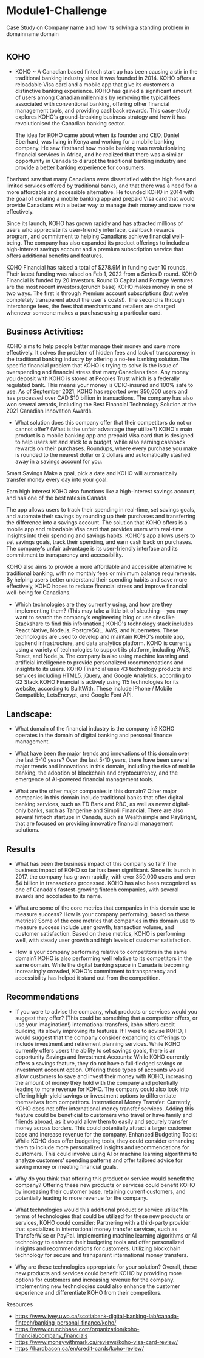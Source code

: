 # Module1-Challenge
Case Study on Company name and how its solving a standing problem in domainname domain

# 

## KOHO  

* KOHO ~ A Canadian based fintech start up has been causing a stir in the traditional banking industry since it was founded in 2014. KOHO offers a reloadable Visa card and a mobile app that give its customers a distinctive banking experience. KOHO has gained a significant amount of users among Canadian millennials by removing the typical fees associated with conventional banking, offering other financial management tools, and providing cashback rewards. This case-study explores KOHO's ground-breaking business strategy and how it has revolutionised the Canadian banking sector.
  
  The idea for KOHO came about when its founder and CEO, Daniel Eberhard, was living in Kenya and working for a mobile banking company. He saw firsthand how mobile banking was revolutionizing financial services in Africa, and he realized that there was a similar opportunity in Canada to disrupt the traditional banking industry and provide a better banking experience for consumers.

Eberhard saw that many Canadians were dissatisfied with the high fees and limited services offered by traditional banks, and that there was a need for a more affordable and accessible alternative. He founded KOHO in 2014 with the goal of creating a mobile banking app and prepaid Visa card that would provide Canadians with a better way to manage their money and save more effectively.

Since its launch, KOHO has grown rapidly and has attracted millions of users who appreciate its user-friendly interface, cashback rewards program, and commitment to helping Canadians achieve financial well-being. The company has also expanded its product offerings to include a high-interest savings account and a premium subscription service that offers additional benefits and features.

KOHO Financial has raised a total of $278.9M in funding over 10 rounds. Their latest funding was raised on Feb 1, 2022 from a Series D round. KOHO Financial is funded by 20 investors. Round13 Capital and Portage Ventures are the most recent investors.(crunch base) 
KOHO makes money in one of two ways. The first is through Premium account subscriptions (but we're completely transparent about the user's costs!). The second is through interchange fees, the fees that merchants and retailers are charged whenever someone makes a purchase using a particular card.


## Business Activities:
KOHO aims to help people better manage their money and save more effectively. It solves the problem of hidden fees and lack of transparency in the traditional banking industry by offering a no-fee banking solution.The specific financial problem that KOHO is trying to solve is the issue of overspending and financial stress that many Canadians face. Any money you deposit with KOHO is stored at Peoples Trust which is a federally regulated bank. This means your money is CDIC-insured and 100% safe to use. 
 As of September 2021, KOHO has reported over 350,000 users and has processed over CAD $10 billion in transactions. The company has also won several awards, including the Best Financial Technology Solution at the 2021 Canadian Innovation Awards.


* What solution does this company offer that their competitors do not or cannot offer? (What is the unfair advantage they utilize?)
  KOHO's main product is a mobile banking app and prepaid Visa card that is designed to help users set and stick to a budget, while also earning cashback rewards on their purchases. 
  Roundups, where every purchase you make is rounded to the nearest dollar or 2 dollars and automatically stashed away in a savings account for you.

Smart Savings Make a goal, pick a date and KOHO will automatically transfer money every day into your goal.

Earn high Interest KOHO also functions like a high-interest savings account, and has one of the best rates in Canada.

The app allows users to track their spending in real-time, set savings goals, and automate their savings by rounding up their purchases and transferring the difference into a savings account. The solution that KOHO offers is a mobile app and reloadable Visa card that provides users with real-time insights into their spending and savings habits. KOHO's app allows users to set savings goals, track their spending, and earn cash back on purchases. The company's unfair advantage is its user-friendly interface and its commitment to transparency and accessibility.

KOHO also aims to provide a more affordable and accessible alternative to traditional banking, with no monthly fees or minimum balance requirements. By helping users better understand their spending habits and save more effectively, KOHO hopes to reduce financial stress and improve financial well-being for Canadians.

* Which technologies are they currently using, and how are they implementing them? (This may take a little bit of sleuthing–– you may want to search the company’s engineering blog or use sites like Stackshare to find this information.)
KOHO's technology stack includes React Native, Node.js, PostgreSQL, AWS, and Kubernetes. These technologies are used to develop and maintain KOHO's mobile app, backend infrastructure, and data analytics platform. KOHO is currently using a variety of technologies to support its platform, including AWS, React, and Node.js. The company is also using machine learning and artificial intelligence to provide personalized recommendations and insights to its users. KOHO Financial uses 43 technology products and services including HTML5, jQuery, and Google Analytics, according to G2 Stack.KOHO Financial is actively using 115 technologies for its website, according to BuiltWith. These include IPhone / Mobile Compatible, LetsEncrypt, and Google Font API.

## Landscape:

* What domain of the financial industry is the company in? KOHO operates in the domain of digital banking and personal finance management.

* What have been the major trends and innovations of this domain over the last 5-10 years?  Over the last 5-10 years, there have been several major trends and innovations in this domain, including the rise of mobile banking, the adoption of blockchain and cryptocurrency, and the emergence of AI-powered financial management tools.

* What are the other major companies in this domain? Other major companies in this domain include traditional banks that offer digital banking services, such as TD Bank and RBC, as well as newer digital-only banks, such as Tangerine and Simplii Financial. There are also several fintech startups in Canada, such as Wealthsimple and PayBright, that are focused on providing innovative financial management solutions.

## Results

* What has been the business impact of this company so far? The business impact of KOHO so far has been significant. Since its launch in 2017, the company has grown rapidly, with over 350,000 users and over $4 billion in transactions processed. KOHO has also been recognized as one of Canada's fastest-growing fintech companies, with several awards and accolades to its name.

* What are some of the core metrics that companies in this domain use to measure success? How is your company performing, based on these metrics?
 Some of the core metrics that companies in this domain use to measure success include user growth, transaction volume, and customer satisfaction. Based on these metrics, KOHO is performing well, with steady user growth and high levels of customer satisfaction.

* How is your company performing relative to competitors in the same domain?
  KOHO is also performing well relative to its competitors in the same domain. While the digital banking space in Canada is becoming increasingly crowded, KOHO's commitment to transparency and accessibility has helped it stand out from the competition.


## Recommendations

* If you were to advise the company, what products or services would you suggest they offer? (This could be something that a competitor offers, or use your imagination!) international transfers, koho offers credit building, its slowly improving its features.
 If I were to advise KOHO, I would suggest that the company consider expanding its offerings to include investment and retirement planning services. While KOHO currently offers users the ability to set savings goals, there is an opportunity
 Savings and Investment Accounts: While KOHO currently offers a savings feature, they do not have a full-fledged savings or investment account option. Offering these types of accounts would allow customers to save and invest their money with KOHO, increasing the amount of money they hold with the company and potentially leading to more revenue for KOHO. The company could also look into offering high-yield savings or investment options to differentiate themselves from competitors.
International Money Transfer: Currently, KOHO does not offer international money transfer services. Adding this feature could be beneficial to customers who travel or have family and friends abroad, as it would allow them to easily and securely transfer money across borders. This could potentially attract a larger customer base and increase revenue for the company.
Enhanced Budgeting Tools: While KOHO does offer budgeting tools, they could consider enhancing them to include more personalized insights and recommendations for customers. This could involve using AI or machine learning algorithms to analyze customers' spending patterns and offer tailored advice for saving money or meeting financial goals.

* Why do you think that offering this product or service would benefit the company?
  Offering these new products or services could benefit KOHO by increasing their customer base, retaining current customers, and potentially leading to more revenue for the company.

* What technologies would this additional product or service utilize?
  In terms of technologies that could be utilized for these new products or services, KOHO could consider:
Partnering with a third-party provider that specializes in international money transfer services, such as TransferWise or PayPal.
Implementing machine learning algorithms or AI technology to enhance their budgeting tools and offer personalized insights and recommendations for customers.
Utilizing blockchain technology for secure and transparent international money transfers.


* Why are these technologies appropriate for your solution?
  Overall, these new products and services could benefit KOHO by providing more options for customers and increasing revenue for the company. Implementing new technologies could also enhance the customer experience and differentiate KOHO from their competitors.

Resources
* https://www.ivey.uwo.ca/scotiabank-digital-banking-lab/canada-fintech/banking-personal-finance/koho/
* https://www.crunchbase.com/organization/koho-financial/company_financials
* https://www.moneywithmark.ca/reviews/koho-visa-card-review/
* https://hardbacon.ca/en/credit-cards/koho-review/
